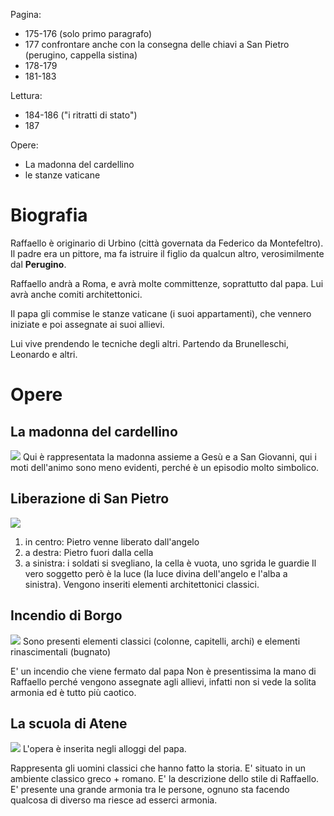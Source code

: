 Pagina:
- 175-176 (solo primo paragrafo)
- 177 confrontare anche con la consegna delle chiavi a San Pietro (perugino, cappella sistina)
- 178-179
- 181-183

Lettura:
- 184-186 ("i ritratti di stato")
- 187

Opere:
- La madonna del cardellino
- le stanze vaticane
# Biografia
Raffaello è originario di Urbino (città governata da Federico da Montefeltro).
Il padre era un pittore, ma fa istruire il figlio da qualcun altro, verosimilmente dal **Perugino**.

Raffaello andrà a Roma, e avrà molte committenze, soprattutto dal papa. Lui avrà anche comiti architettonici.

Il papa gli commise le stanze vaticane (i suoi appartamenti), che vennero iniziate e poi assegnate ai suoi allievi.

Lui vive prendendo le tecniche degli altri. Partendo da Brunelleschi, Leonardo e altri.
# Opere
## La madonna del cardellino
![](Raffaello%20-%20Madonna%20del%20Cardellino.jpg)
Qui è rappresentata la madonna assieme a Gesù e a San Giovanni, qui i moti dell'animo sono meno evidenti, perché è un episodio molto simbolico.
## Liberazione di San Pietro
![](Raffaello%20-%20Liberazione%20di%20San%20Pietro.jpg)
1. in centro: Pietro venne liberato dall'angelo
2. a destra: Pietro fuori dalla cella
3. a sinistra: i soldati si svegliano, la cella è vuota, uno sgrida le guardie
Il vero soggetto però è la luce (la luce divina dell'angelo e l'alba a sinistra).
Vengono inseriti elementi architettonici classici.
## Incendio di Borgo
![](Raffaello%20-%20Incendio%20di%20Borgo.jpg)
Sono presenti elementi classici (colonne, capitelli, archi) e elementi rinascimentali (bugnato)

E' un incendio che viene fermato dal papa
Non è presentissima la mano di Raffaello perché vengono assegnate agli allievi, infatti non si vede la solita armonia ed è tutto più caotico.
## La scuola di Atene
![](Raffaello%20-%20La%20scuola%20di%20Atene.jpg)
L'opera è inserita negli alloggi del papa.

Rappresenta gli uomini classici che hanno fatto la storia.
E' situato in un ambiente classico greco + romano.
E' la descrizione dello stile di Raffaello.
E' presente una grande armonia tra le persone, ognuno sta facendo qualcosa di diverso ma riesce ad esserci armonia.